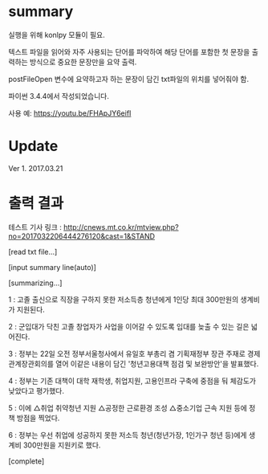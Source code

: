 # summary

실행을 위해 konlpy 모듈이 필요.

텍스트 파일을 읽어와 자주 사용되는 단어를 파악하여 해당 단어를 포함한 첫 문장을 출력하는 방식으로 중요한 문장만을 요약 출력.

postFileOpen 변수에 요약하고자 하는 문장이 담긴 txt파일의 위치를 넣어줘야 함.

파이썬 3.4.4에서 작성되었습니다.

사용 예: https://youtu.be/FHApJY6eifI

# Update

Ver 1. 2017.03.21

# 출력 결과

테스트 기사 링크 : http://cnews.mt.co.kr/mtview.php?no=2017032206444276120&cast=1&STAND

[read txt file...]

[input summary line(auto)]

[summarizing...]

1 : 고졸 출신으로 직장을 구하지 못한 저소득층 청년에게 1인당 최대 300만원의 생계비가 지원된다.

2 :  군입대가 닥친 고졸 창업자가 사업을 이어갈 수 있도록 입대를 늦출 수 있는 길은 넓어진다.

3 : 정부는 22일 오전 정부서울청사에서 유일호 부총리 겸 기획재정부 장관 주재로 경제관계장관회의를 열어 이같은 내용이 담긴 '청년고용대책 점검 및 보완방안'을 발표했다.

4 :  정부는 기존 대책이 대학 재학생, 취업지원, 고용인프라 구축에 중점을 둬 체감도가 낮았다고 평가했다.

5 :  이에 △취업 취약청년 지원 △공정한 근로환경 조성 △중소기업 근속 지원 등에 정책 방점을 찍었다.

6 : 정부는 우선 취업에 성공하지 못한 저소득 청년(청년가장, 1인가구 청년 등)에게 생계비 300만원을 지원키로 했다.

[complete]
